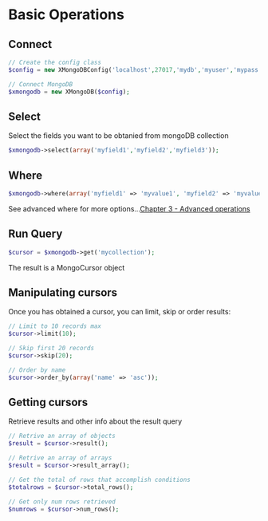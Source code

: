 # Basic Operations
## Connect
```php
// Create the config class
$config = new XMongoDBConfig('localhost',27017,'mydb','myuser','mypass');

// Connect MongoDB
$xmongodb = new XMongoDB($config);
```
## Select
Select the fields you want to be obtanied from mongoDB collection
```php
$xmongodb->select(array('myfield1','myfield2','myfield3'));
```
## Where
```php
$xmongodb->where(array('myfield1' => 'myvalue1', 'myfield2' => 'myvalue2');
```
See advanced where for more options...[Chapter 3 - Advanced operations](/doc/3-advanced-operations.md)
## Run Query
```php
$cursor = $xmongodb->get('mycollection');
```
The result is a MongoCursor object
## Manipulating cursors
Once you has obtained a cursor, you can limit, skip or order results:
```php
// Limit to 10 records max
$cursor->limit(10);

// Skip first 20 records
$cursor->skip(20);

// Order by name
$cursor->order_by(array('name' => 'asc'));
```

## Getting cursors 
Retrieve results and other info about the result query
```php
// Retrive an array of objects
$result = $cursor->result();

// Retrive an array of arrays
$result = $cursor->result_array();

// Get the total of rows that accomplish conditions
$totalrows = $cursor->total_rows();

// Get only num rows retrieved
$numrows = $cursor->num_rows();
```


